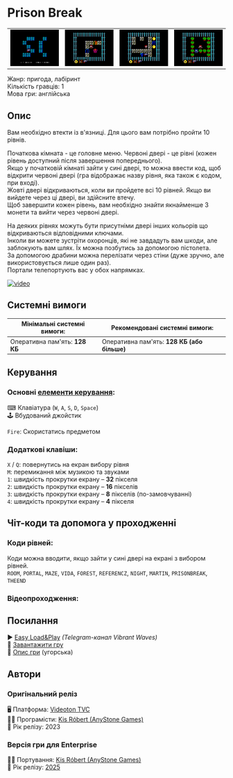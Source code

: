 # Prison Break

| | | | |
| --- | --- | --- | --- |
|![screen1](screenshots/scrn_prisonbreak_01.png)|![screen2](screenshots/scrn_prisonbreak_02.png)|![screen3](screenshots/scrn_prisonbreak_03.png)|![screen4](screenshots/scrn_prisonbreak_04.png)|

Жанр: пригода, лабіринт  
Кількість гравців: 1  
Мова гри: англійська  


## Опис

Вам необхідно втекти із в'язниці. Для цього вам потрібно пройти 10 рівнів.

Початкова кімната - це головне меню. Червоні двері - це рівні (кожен рівень доступний після завершення попереднього).  
Якщо у початковій кімнаті зайти у сині двері, то можна ввести код, щоб відкрити червоні двері (гра відображає назву рівня, яка також є кодом, при вході).  
Жовті двері відкриваються, коли ви пройдете всі 10 рівней. Якщо ви вийдете через ці двері, ви здійсните втечу.  
Щоб завершити кожен рівень, вам необхідно знайти якнайменше 3 монети та вийти через червоні двері.  

На деяких рівнях можуть бути присутніми двері інших кольорів що відкриваються відповідними ключами.  
Інколи ви можете зустріти охоронців, які не завдадуть вам шкоди, але заблокують вам шлях. Їх можна позбутись за допомогою пістолета.  
За допомогою драбини можна перелізати через стіни (дуже зручно, але використовується лише один раз).  
Портали телепортують вас у обох напрямках.


[![video](https://img.youtube.com/vi/FgOfA-CFN8Y/0.jpg)](https://www.youtube.com/watch?v=FgOfA-CFN8Y)

## Системні вимоги

|Мінімальні системні вимоги:|Рекомендовані системні вимоги:|
|---------------------------|------------------------------|
|Оперативна пам'ять: **128 КБ**|Оперативна пам'ять: **128 КБ (або більше)**|  

## Керування

### Основні [елементи керування](../controllers.md):
⌨ Клавіатура (`W`, `A`, `S`, `D`, `Space`)  
🕹 Вбудований джойстик

`Fire`: Скористатись предметом

### Додаткові клавіши:
`X` / `Q`: повернутись на екран вибору рівня  
`M`: перемикання між музикою та звуками  
`1`: швидкість прокрутки екрану – **32** пікселя  
`2`: швидкість прокрутки екрану – **16** пікселів  
`3`: швидкість прокрутки екрану – **8** пікселів (по-замовчуванні)  
`4`: швидкість прокрутки екрану – **4** пікселя  

## Чіт-коди та допомога у проходженні

### Коди рівней:
Коди можна вводити, якщо зайти у сині двері на екрані з вибором рівней.  
`ROOM`, `PORTAL`, `MAZE`, `VIDA`, `FOREST`, `REFERENCZ`, `NIGHT`, `MARTIN`, `PRISONBREAK`, `THEEND`


### Відеопроходження:

## Посилання

▶ [Easy Load&Play](https://t.me/EP128k_Load_n_Play/769) *(Telegram-канал Vibrant Waves)*  
💾 [Завантажити гру](https://downloads.anystone.games/prisonbreak-enterprise-com)  
📃 [Опис гри]() (угорська)  

## Автори
### Оригінальний реліз
🖥 Платформа: [Videoton TVC](http://tvc.hu/html/k.html)  
👨‍💻 Програмісти: [Kis Róbert (AnyStone Games)](../../community/anystone.md)  
📅 Рік релізу: 2023  

### Версія гри для Enterprise
👨‍💻 Портування: [Kis Róbert (AnyStone Games)](../../community/anystone.md)  
📅 Рік релізу: [2025](../release_years/2025.md)  